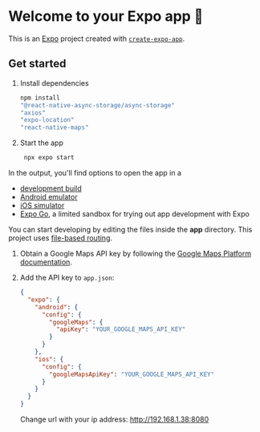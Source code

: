 # Welcome to your Expo app 👋

This is an [Expo](https://expo.dev) project created with [`create-expo-app`](https://www.npmjs.com/package/create-expo-app).

## Get started

1. Install dependencies

   ```bash
   npm install
   "@react-native-async-storage/async-storage"
   "axios"
   "expo-location"
   "react-native-maps"
   ```

2. Start the app

   ```bash
    npx expo start
   ```

In the output, you'll find options to open the app in a

- [development build](https://docs.expo.dev/develop/development-builds/introduction/)
- [Android emulator](https://docs.expo.dev/workflow/android-studio-emulator/)
- [iOS simulator](https://docs.expo.dev/workflow/ios-simulator/)
- [Expo Go](https://expo.dev/go), a limited sandbox for trying out app development with Expo

You can start developing by editing the files inside the **app** directory. This project uses [file-based routing](https://docs.expo.dev/router/introduction).

1. Obtain a Google Maps API key by following the [Google Maps Platform documentation](https://developers.google.com/maps/documentation).
2. Add the API key to `app.json`:

   ```json
   {
     "expo": {
       "android": {
         "config": {
           "googleMaps": {
             "apiKey": "YOUR_GOOGLE_MAPS_API_KEY"
           }
         }
       },
       "ios": {
         "config": {
           "googleMapsApiKey": "YOUR_GOOGLE_MAPS_API_KEY"
         }
       }
     }
   }
   ```

   Change url with your ip address:
   http://192.168.1.38:8080
